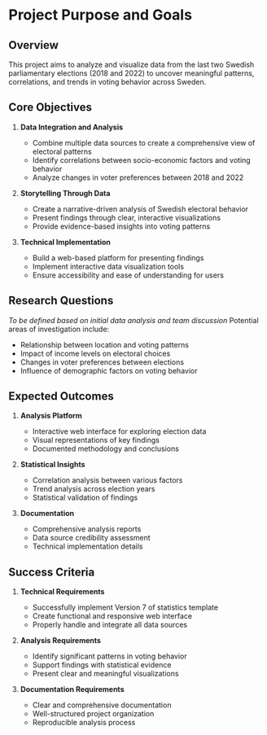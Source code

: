 # Project Purpose and Goals

## Overview
This project aims to analyze and visualize data from the last two Swedish parliamentary elections (2018 and 2022) to uncover meaningful patterns, correlations, and trends in voting behavior across Sweden.

## Core Objectives
1. **Data Integration and Analysis**
   - Combine multiple data sources to create a comprehensive view of electoral patterns
   - Identify correlations between socio-economic factors and voting behavior
   - Analyze changes in voter preferences between 2018 and 2022

2. **Storytelling Through Data**
   - Create a narrative-driven analysis of Swedish electoral behavior
   - Present findings through clear, interactive visualizations
   - Provide evidence-based insights into voting patterns

3. **Technical Implementation**
   - Build a web-based platform for presenting findings
   - Implement interactive data visualization tools
   - Ensure accessibility and ease of understanding for users

## Research Questions
*To be defined based on initial data analysis and team discussion*
Potential areas of investigation include:
- Relationship between location and voting patterns
- Impact of income levels on electoral choices
- Changes in voter preferences between elections
- Influence of demographic factors on voting behavior

## Expected Outcomes
1. **Analysis Platform**
   - Interactive web interface for exploring election data
   - Visual representations of key findings
   - Documented methodology and conclusions

2. **Statistical Insights**
   - Correlation analysis between various factors
   - Trend analysis across election years
   - Statistical validation of findings

3. **Documentation**
   - Comprehensive analysis reports
   - Data source credibility assessment
   - Technical implementation details

## Success Criteria
1. **Technical Requirements**
   - Successfully implement Version 7 of statistics template
   - Create functional and responsive web interface
   - Properly handle and integrate all data sources

2. **Analysis Requirements**
   - Identify significant patterns in voting behavior
   - Support findings with statistical evidence
   - Present clear and meaningful visualizations

3. **Documentation Requirements**
   - Clear and comprehensive documentation
   - Well-structured project organization
   - Reproducible analysis process 